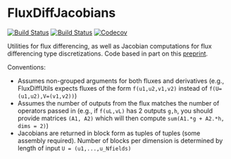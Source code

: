 # FluxDiffJacobians

[![Build Status](https://travis-ci.com/jlchan/ExplicitFluxDiffJacobians.jl.svg?branch=master)](https://travis-ci.com/jlchan/ExplicitFluxDiffJacobians.jl)
[![Build Status](https://ci.appveyor.com/api/projects/status/github/jlchan/ExplicitFluxDiffJacobians.jl?svg=true)](https://ci.appveyor.com/project/jlchan/ExplicitFluxDiffJacobians-jl)
[![Codecov](https://codecov.io/gh/jlchan/ExplicitFluxDiffJacobians.jl/branch/master/graph/badge.svg)](https://codecov.io/gh/jlchan/ExplicitFluxDiffJacobians.jl)

Utilities for flux differencing, as well as Jacobian computations for flux differencing type discretizations. Code based in part on this [preprint](https://arxiv.org/abs/2006.07504).

Conventions:
- Assumes non-grouped arguments for both fluxes and derivatives (e.g., FluxDiffUtils expects fluxes of the form `f(u1,u2,v1,v2)` instead of `f(U=(u1,u2),V=(v1,v2))`)
- Assumes the number of outputs from the flux matches the number of operators passed in (e.g., if `f(uL,vL)` has 2 outputs `g,h`, you should provide matrices `(A1, A2)` which will then compute `sum(A1.*g + A2.*h, dims = 2)`)
- Jacobians are returned in block form as tuples of tuples (some assembly required). Number of blocks per dimension is determined by length of input `U = (u1,...,u_Nfields)`
